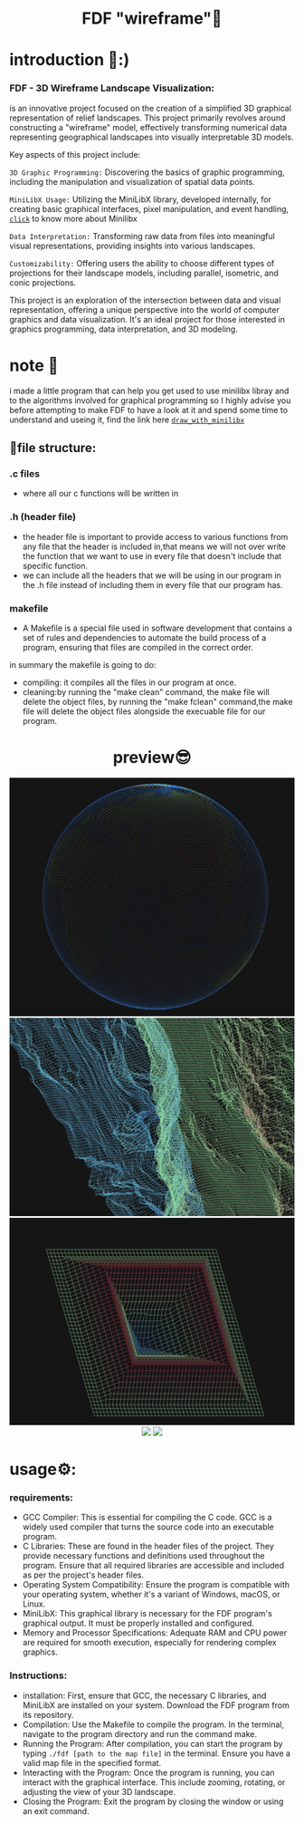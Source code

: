 <h1 align="center">FDF "wireframe"🦾
</h1>


# introduction 🥸:)

### FDF - 3D Wireframe Landscape Visualization:

is an innovative project focused on the creation of a simplified 3D graphical representation of relief landscapes. This project primarily revolves around constructing a "wireframe" model, effectively transforming numerical data representing geographical landscapes into visually interpretable 3D models.

Key aspects of this project include:

`3D Graphic Programming:` Discovering the basics of graphic programming, including the manipulation and visualization of spatial data points.

`MiniLibX Usage:` Utilizing the MiniLibX library, developed internally, for creating basic graphical interfaces, pixel manipulation, and event handling,
[`click`](https://github.com/yazan-metax/minilibX) to know more about Minilibx

`Data Interpretation:` Transforming raw data from files into meaningful visual representations, providing insights into various landscapes.

`Customizability:` Offering users the ability to choose different types of projections for their landscape models, including parallel, isometric, and conic projections.

This project is an exploration of the intersection between data and visual representation, offering a unique perspective into the world of computer graphics and data visualization. It's an ideal project for those interested in graphics programming, data interpretation, and 3D modeling.

# note 🚨
i made a little program that can help you get used to use minilibx libray and to the algorithms involved for graphical programming so I highly advise you before attempting to make 
FDF to have a look at it and spend some time to understand  and useing it, find the link here [`draw_with_minilibx`](https://github.com/yazan-metax/draw_with_minilibx/tree/main)
## 📂file structure:

### .c files 
- where all our c functions will be written in
### .h (header file)
- the header file is important to provide access to various functions from any file that the header is included in,that means we will not over write the function that we want to use in every file that doesn't include that specific function.
- we can include all the headers that we will be using in our program in the .h file instead of including them in every file that our program has.

### makefile
- A Makefile is a special file used in software development that contains a set of rules and dependencies to automate the build process of a program, ensuring that files are compiled in the correct order.

in summary the makefile is going to do:
- compiling: it compiles all the files in our program at once.
- cleaning:by running the "make clean" command, the make file will delete the object files, by running the "make fclean" command,the make file will delete the object files alongside the execuable file for our program.

<h1 align="center"> preview😎
</h1>
       
<p align="center">
  <img src="https://github.com/yazan-metax/FDF/blob/main/image/Screenshot%202024-01-15%20at%2002.27.32.png">
  <img src="https://github.com/yazan-metax/FDF/blob/main/image/art.png">
  <img src="https://github.com/yazan-metax/FDF/blob/main/image/pylone.png">
  <img src="https://github.com/yazan-metax/FDF/blob/main/image/art2.png">
  <img src="https://github.com/yazan-metax/FDF/blob/main/image/fract.png">
</p>

# usage⚙️:

### requirements:
- GCC Compiler: This is essential for compiling the C code. GCC is a widely used compiler that turns the source code into an executable program.
- C Libraries: These are found in the header files of the project. They provide necessary functions and definitions used throughout the program. Ensure that all required libraries are accessible and included as per the project's header files.
- Operating System Compatibility: Ensure the program is compatible with your operating system, whether it's a variant of Windows, macOS, or Linux.
- MiniLibX: This graphical library is necessary for the FDF program's graphical output. It must be properly installed and configured.
- Memory and Processor Specifications: Adequate RAM and CPU power are required for smooth execution, especially for rendering complex graphics.

### Instructions:

- installation: First, ensure that GCC, the necessary C libraries, and MiniLibX are installed on your system. Download the FDF program from its repository.
- Compilation: Use the Makefile to compile the program. In the terminal, navigate to the program directory and run the command make.
- Running the Program: After compilation, you can start the program by typing `./fdf [path to the map file]` in the terminal. Ensure you have a valid map file in the specified format.
- Interacting with the Program: Once the program is running, you can interact with the graphical interface. This include zooming, rotating, or adjusting the view of your 3D landscape.
- Closing the Program: Exit the program by closing the window or using an exit command.















